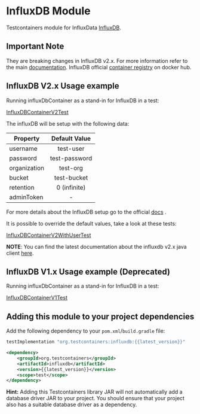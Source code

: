 # InfluxDB Module

Testcontainers module for InfluxData [InfluxDB](https://www.influxdata.com/products/influxdb/).

## Important Note

They are breaking changes in InfluxDB v2.x. For more information refer to the
main [documentation](https://docs.influxdata.com/influxdb/v2.0/upgrade/v1-to-v2/). InfluxDB
official [container registry](https://hub.docker.com/_/influxdb) on docker hub.

## InfluxDB V2.x Usage example

Running influxDbContainer as a stand-in for InfluxDB in a test:

<!--codeinclude-->
[InfluxDBContainerV2Test](../../../modules/influxdb/src/test/java/org/testcontainers/containers/InfluxDBContainerV2Test.java)
<!--/codeinclude-->


The influxDB will be setup with the following data:<br/>

| Property      | Default Value | 
| ------------- |:-------------:|
| username      | test-user     | 
| password      | test-password | 
| organization  | test-org      |
| bucket        | test-bucket   |  
| retention     | 0 (infinite)  |
| adminToken    |       -       |

For more details about the InfluxDB setup go to the
official [docs](https://docs.influxdata.com/influxdb/v2.0/upgrade/v1-to-v2/docker/#influxdb-2x-initialization-credentials)
.

It is possible to override the default values, take a look at these tests:

<!--codeinclude-->
[InfluxDBContainerV2WithUserTest](../../../modules/influxdb/src/test/java/org/testcontainers/containers/InfluxDBContainerV2WithUserTest.java)
<!--/codeinclude-->

**NOTE**: You can find the latest documentation about the influxdb v2.x java
client [here](https://github.com/influxdata/influxdb-client-java).

## InfluxDB V1.x Usage example (Deprecated)

Running influxDbContainer as a stand-in for InfluxDB in a test:

<!--codeinclude-->
[InfluxDBContainerV1Test](../../../modules/influxdb/src/test/java/org/testcontainers/containers/InfluxDBContainerV1Test.java)
<!--/codeinclude-->

## Adding this module to your project dependencies

Add the following dependency to your `pom.xml`/`build.gradle` file:

```groovy tab='Gradle'
testImplementation "org.testcontainers:influxdb:{{latest_version}}"
```

```xml tab='Maven'
<dependency>
    <groupId>org.testcontainers</groupId>
    <artifactId>influxdb</artifactId>
    <version>{{latest_version}}</version>
    <scope>test</scope>
</dependency>
```

**Hint:** Adding this Testcontainers library JAR will not automatically add a database driver JAR to your project. You
should ensure that your project also has a suitable database driver as a dependency.
